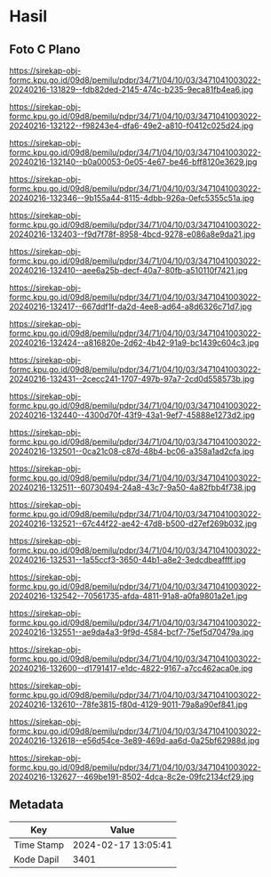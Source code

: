# Hasil

## Foto C Plano

https://sirekap-obj-formc.kpu.go.id/09d8/pemilu/pdpr/34/71/04/10/03/3471041003022-20240216-131829--fdb82ded-2145-474c-b235-9eca81fb4ea6.jpg

https://sirekap-obj-formc.kpu.go.id/09d8/pemilu/pdpr/34/71/04/10/03/3471041003022-20240216-132122--f98243e4-dfa6-49e2-a810-f0412c025d24.jpg

https://sirekap-obj-formc.kpu.go.id/09d8/pemilu/pdpr/34/71/04/10/03/3471041003022-20240216-132140--b0a00053-0e05-4e67-be46-bff8120e3629.jpg

https://sirekap-obj-formc.kpu.go.id/09d8/pemilu/pdpr/34/71/04/10/03/3471041003022-20240216-132346--9b155a44-8115-4dbb-926a-0efc5355c51a.jpg

https://sirekap-obj-formc.kpu.go.id/09d8/pemilu/pdpr/34/71/04/10/03/3471041003022-20240216-132403--f9d7f78f-8958-4bcd-9278-e086a8e9da21.jpg

https://sirekap-obj-formc.kpu.go.id/09d8/pemilu/pdpr/34/71/04/10/03/3471041003022-20240216-132410--aee6a25b-decf-40a7-80fb-a510110f7421.jpg

https://sirekap-obj-formc.kpu.go.id/09d8/pemilu/pdpr/34/71/04/10/03/3471041003022-20240216-132417--667ddf1f-da2d-4ee8-ad64-a8d6326c71d7.jpg

https://sirekap-obj-formc.kpu.go.id/09d8/pemilu/pdpr/34/71/04/10/03/3471041003022-20240216-132424--a816820e-2d62-4b42-91a9-bc1439c604c3.jpg

https://sirekap-obj-formc.kpu.go.id/09d8/pemilu/pdpr/34/71/04/10/03/3471041003022-20240216-132431--2cecc241-1707-497b-97a7-2cd0d558573b.jpg

https://sirekap-obj-formc.kpu.go.id/09d8/pemilu/pdpr/34/71/04/10/03/3471041003022-20240216-132440--4300d70f-43f9-43a1-9ef7-45888e1273d2.jpg

https://sirekap-obj-formc.kpu.go.id/09d8/pemilu/pdpr/34/71/04/10/03/3471041003022-20240216-132501--0ca21c08-c87d-48b4-bc06-a358a1ad2cfa.jpg

https://sirekap-obj-formc.kpu.go.id/09d8/pemilu/pdpr/34/71/04/10/03/3471041003022-20240216-132511--60730494-24a8-43c7-9a50-4a82fbb4f738.jpg

https://sirekap-obj-formc.kpu.go.id/09d8/pemilu/pdpr/34/71/04/10/03/3471041003022-20240216-132521--67c44f22-ae42-47d8-b500-d27ef269b032.jpg

https://sirekap-obj-formc.kpu.go.id/09d8/pemilu/pdpr/34/71/04/10/03/3471041003022-20240216-132531--1a55ccf3-3650-44b1-a8e2-3edcdbeaffff.jpg

https://sirekap-obj-formc.kpu.go.id/09d8/pemilu/pdpr/34/71/04/10/03/3471041003022-20240216-132542--70561735-afda-4811-91a8-a0fa9801a2e1.jpg

https://sirekap-obj-formc.kpu.go.id/09d8/pemilu/pdpr/34/71/04/10/03/3471041003022-20240216-132551--ae9da4a3-9f9d-4584-bcf7-75ef5d70479a.jpg

https://sirekap-obj-formc.kpu.go.id/09d8/pemilu/pdpr/34/71/04/10/03/3471041003022-20240216-132600--d1791417-e1dc-4822-9167-a7cc462aca0e.jpg

https://sirekap-obj-formc.kpu.go.id/09d8/pemilu/pdpr/34/71/04/10/03/3471041003022-20240216-132610--78fe3815-f80d-4129-9011-79a8a90ef841.jpg

https://sirekap-obj-formc.kpu.go.id/09d8/pemilu/pdpr/34/71/04/10/03/3471041003022-20240216-132618--e56d54ce-3e89-469d-aa6d-0a25bf62988d.jpg

https://sirekap-obj-formc.kpu.go.id/09d8/pemilu/pdpr/34/71/04/10/03/3471041003022-20240216-132627--469be191-8502-4dca-8c2e-09fc2134cf29.jpg


## Metadata

| Key        | Value               |
| ---------- | ------------------- |
| Time Stamp | 2024-02-17 13:05:41 |
| Kode Dapil | 3401                |



